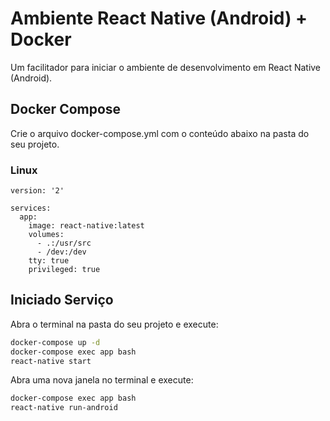 # Ambiente React Native (Android) + Docker

Um facilitador para iniciar o ambiente de desenvolvimento em React Native (Android).

## Docker Compose

Crie o arquivo docker-compose.yml com o conteúdo abaixo na pasta do seu projeto.

### Linux

```docker-compose
version: '2'

services:
  app:
    image: react-native:latest
    volumes:
      - .:/usr/src
      - /dev:/dev
    tty: true
    privileged: true
```

## Iniciado Serviço

Abra o terminal na pasta do seu projeto e execute:

```sh
docker-compose up -d
docker-compose exec app bash
react-native start
```

Abra uma nova janela no terminal e execute:

```sh
docker-compose exec app bash
react-native run-android
```
